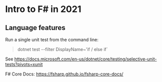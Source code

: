 # Intro to F# in 2021

## Language features

Run a single unit test from the command line:

> dotnet test --filter DisplayName~'if / else if`

See https://docs.microsoft.com/en-us/dotnet/core/testing/selective-unit-tests?pivots=xunit

F# Core Docs: https://fsharp.github.io/fsharp-core-docs/